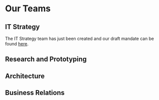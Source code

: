 # Our Teams

## IT Strategy

The IT Strategy team has just been created and our draft mandate can be found [here](https://github.com/sara-sabr/ITStrategy/blob/master/README.md).

## Research and Prototyping

## Architecture

## Business Relations
